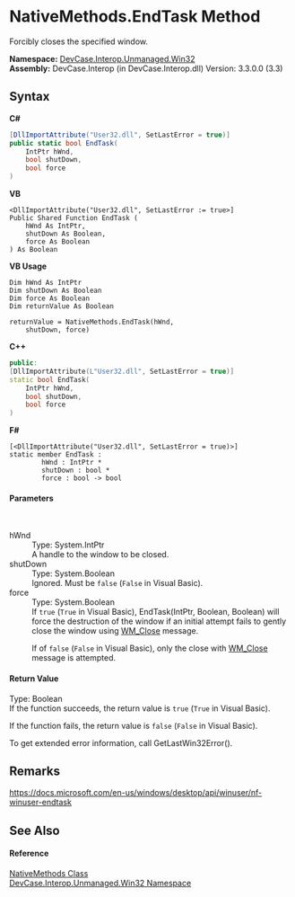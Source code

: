 # NativeMethods.EndTask Method 
 

Forcibly closes the specified window.

**Namespace:**&nbsp;<a href="N_DevCase_Interop_Unmanaged_Win32">DevCase.Interop.Unmanaged.Win32</a><br />**Assembly:**&nbsp;DevCase.Interop (in DevCase.Interop.dll) Version: 3.3.0.0 (3.3)

## Syntax

**C#**<br />
``` C#
[DllImportAttribute("User32.dll", SetLastError = true)]
public static bool EndTask(
	IntPtr hWnd,
	bool shutDown,
	bool force
)
```

**VB**<br />
``` VB
<DllImportAttribute("User32.dll", SetLastError := true>]
Public Shared Function EndTask ( 
	hWnd As IntPtr,
	shutDown As Boolean,
	force As Boolean
) As Boolean
```

**VB Usage**<br />
``` VB Usage
Dim hWnd As IntPtr
Dim shutDown As Boolean
Dim force As Boolean
Dim returnValue As Boolean

returnValue = NativeMethods.EndTask(hWnd, 
	shutDown, force)
```

**C++**<br />
``` C++
public:
[DllImportAttribute(L"User32.dll", SetLastError = true)]
static bool EndTask(
	IntPtr hWnd, 
	bool shutDown, 
	bool force
)
```

**F#**<br />
``` F#
[<DllImportAttribute("User32.dll", SetLastError = true)>]
static member EndTask : 
        hWnd : IntPtr * 
        shutDown : bool * 
        force : bool -> bool 

```


#### Parameters
&nbsp;<dl><dt>hWnd</dt><dd>Type: System.IntPtr<br />A handle to the window to be closed.</dd><dt>shutDown</dt><dd>Type: System.Boolean<br />Ignored. Must be `false` (`False` in Visual Basic).</dd><dt>force</dt><dd>Type: System.Boolean<br />If `true` (`True` in Visual Basic), EndTask(IntPtr, Boolean, Boolean) will force the destruction of the window if an initial attempt fails to gently close the window using <a href="T_DevCase_Interop_Unmanaged_Win32_Enums_WindowMessages">WM_Close</a> message. 

 If of `false` (`False` in Visual Basic), only the close with <a href="T_DevCase_Interop_Unmanaged_Win32_Enums_WindowMessages">WM_Close</a> message is attempted.</dd></dl>

#### Return Value
Type: Boolean<br />If the function succeeds, the return value is `true` (`True` in Visual Basic). 

 If the function fails, the return value is `false` (`False` in Visual Basic). 

 To get extended error information, call GetLastWin32Error().

## Remarks
<a href="https://docs.microsoft.com/en-us/windows/desktop/api/winuser/nf-winuser-endtask" target="_blank">https://docs.microsoft.com/en-us/windows/desktop/api/winuser/nf-winuser-endtask</a>

## See Also


#### Reference
<a href="T_DevCase_Interop_Unmanaged_Win32_NativeMethods">NativeMethods Class</a><br /><a href="N_DevCase_Interop_Unmanaged_Win32">DevCase.Interop.Unmanaged.Win32 Namespace</a><br />